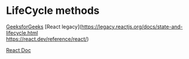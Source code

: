 # LifeCycle methods  
[GeeksforGeeks](https://www.geeksforgeeks.org/reactjs-lifecycle-components/)
[React legacy](https://legacy.reactjs.org/docs/state-and-lifecycle.html  
https://react.dev/reference/react/)   

[React Doc](Component#adding-lifecycle-methods-to-a-class-component)
